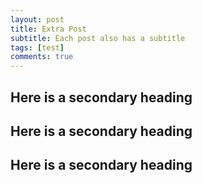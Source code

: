 ```yaml
---
layout: post
title: Extra Post
subtitle: Each post also has a subtitle
tags: [test]
comments: true
---
```


## Here is a secondary heading

## Here is a secondary heading

## Here is a secondary heading
